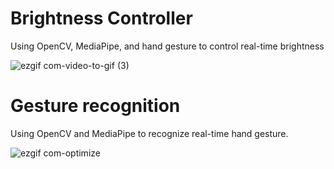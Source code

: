 # Brightness Controller
Using OpenCV, MediaPipe, and hand gesture to control real-time brightness

![ezgif com-video-to-gif (3)](https://github.com/jimmycychang/HandGesture_application/assets/103914673/57d89b3a-a05f-4c9a-ad29-97bf8e4b739b)

# Gesture recognition
Using OpenCV and MediaPipe to recognize real-time hand gesture.

![ezgif com-optimize](https://github.com/jimmycychang/HandGesture_application/assets/103914673/7615abdc-b771-434b-87cf-64a26f19708d)
